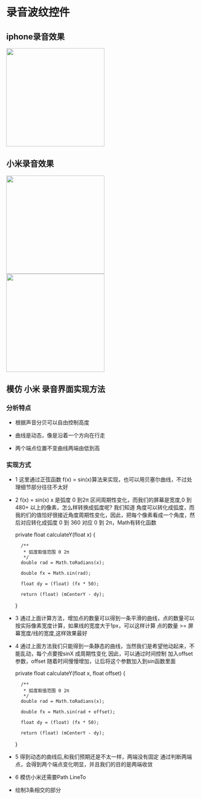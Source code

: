# 录音波纹控件


## iphone录音效果
<img src="https://github.com/UCodeUStory/RecordVoiceView/blob/master/rvv.gif" width="260x">

## 小米录音效果
<img src="https://github.com/UCodeUStory/RecordVoiceView/blob/master/record2.gif" width="260x">

<img src="https://github.com/UCodeUStory/RecordVoiceView/blob/master/lineRecord.gif" width="260x">


## 模仿 小米 录音界面实现方法

### 分析特点

   - 根据声音分贝可以自由控制高度
   
   - 曲线是动态，像是沿着一个方向在行走
   
   - 两个端点位置不变曲线两端由低到高
   
### 实现方式
  - 1 这里通过正弦函数 f(x) = sin(x)算法来实现，也可以用贝塞尔曲线，不过处理细节部分往往不太好
 
  - 2 f(x) = sin(x) x 是弧度 0 到2π 区间周期性变化，而我们的屏幕是宽度,0 到 480+ 以上的像素，怎么样转换成弧度呢?
   我们知道 角度可以转化成弧度，而我的们的值恰好很接近角度周期性变化，因此，把每个像素看成一个角度，然后对应转化成弧度
   0 到 360 对应 0 到 2π，Math有转化函数
  
  
     private float calculateY(float x) {
  
          /**
           * 弧度取值范围 0 2π
           */
          double rad = Math.toRadians(x);
  
          double fx = Math.sin(rad);
  
          float dy = (float) (fx * 50);
  
          return (float) (mCenterY - dy);
  
      }
 
  - 3 通过上面计算方法，增加点的数量可以得到一条平滑的曲线，点的数量可以按实际像素宽度计算，如果线的宽度大于1px，可以这样计算
    点的数量 >= 屏幕宽度/线的宽度,这样效果最好
    
  - 4 通过上面方法我们只能得到一条静态的曲线，当然我们是希望他动起来，不能乱动，每个点要按sinX 成周期性变化
     因此，可以通过时间控制 加入offset参数，offset 随着时间慢慢增加，让后将这个参数加入到sin函数里面
     
  
     private float calculateY(float x, float offset) {
  
          /**
           * 弧度取值范围 0 2π
           */
          double rad = Math.toRadians(x);
  
          double fx = Math.sin(rad + offset);
  
          float dy = (float) (fx * 50);
  
          return (float) (mCenterY - dy);
  
      }
  
  - 5 得到动态的曲线后,和我们预期还是不太一样，两端没有固定
     通过判断两端点，会得到两个端点变化明显，并且我们的目的是两端收敛
     
  - 6 模仿小米还需要Path LineTo
  
  - 绘制3条相交的部分
  
